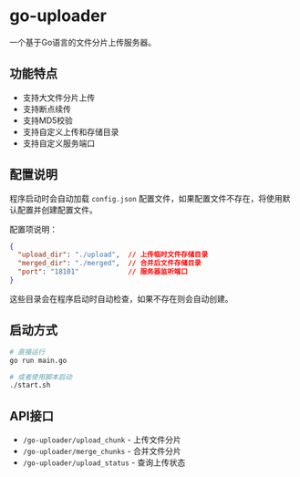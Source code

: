 # go-uploader

一个基于Go语言的文件分片上传服务器。

## 功能特点

- 支持大文件分片上传
- 支持断点续传
- 支持MD5校验
- 支持自定义上传和存储目录
- 支持自定义服务端口

## 配置说明

程序启动时会自动加载 `config.json` 配置文件，如果配置文件不存在，将使用默认配置并创建配置文件。

配置项说明：

```json
{
  "upload_dir": "./upload",  // 上传临时文件存储目录
  "merged_dir": "./merged",  // 合并后文件存储目录
  "port": "18101"            // 服务器监听端口
}
```

这些目录会在程序启动时自动检查，如果不存在则会自动创建。

## 启动方式

```bash
# 直接运行
go run main.go

# 或者使用脚本启动
./start.sh
```

## API接口

- `/go-uploader/upload_chunk` - 上传文件分片
- `/go-uploader/merge_chunks` - 合并文件分片
- `/go-uploader/upload_status` - 查询上传状态
